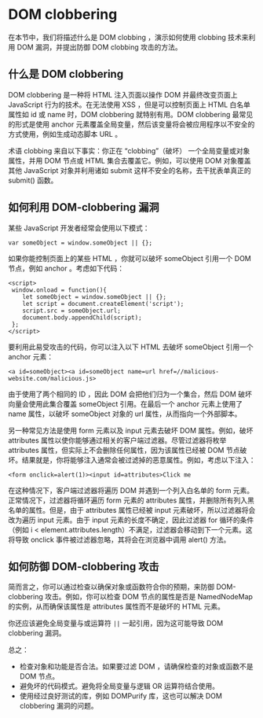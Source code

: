 # DOM clobbering

在本节中，我们将描述什么是 DOM clobbing ，演示如何使用 clobbing 技术来利用 DOM 漏洞，并提出防御 DOM clobbing 攻击的方法。


## 什么是 DOM clobbering

DOM clobbering 是一种将 HTML 注入页面以操作 DOM 并最终改变页面上 JavaScript 行为的技术。在无法使用 XSS ，但是可以控制页面上 HTML 白名单属性如 id 或 name 时，DOM clobbering 就特别有用。DOM clobbering 最常见的形式是使用 anchor 元素覆盖全局变量，然后该变量将会被应用程序以不安全的方式使用，例如生成动态脚本 URL 。

术语 clobbing 来自以下事实：你正在 “clobbing”（破坏） 一个全局变量或对象属性，并用 DOM 节点或 HTML 集合去覆盖它。例如，可以使用 DOM 对象覆盖其他 JavaScript 对象并利用诸如 submit 这样不安全的名称，去干扰表单真正的 submit() 函数。


## 如何利用 DOM-clobbering 漏洞

某些 JavaScript 开发者经常会使用以下模式：
```
var someObject = window.someObject || {};
```

如果你能控制页面上的某些 HTML ，你就可以破坏 someObject 引用一个 DOM 节点，例如 anchor 。考虑如下代码：
```
<script>
 window.onload = function(){
    let someObject = window.someObject || {};
    let script = document.createElement('script');
    script.src = someObject.url;
    document.body.appendChild(script);
 };
</script>
```

要利用此易受攻击的代码，你可以注入以下 HTML 去破坏 someObject 引用一个 anchor 元素：
```
<a id=someObject><a id=someObject name=url href=//malicious-website.com/malicious.js>
```

由于使用了两个相同的 ID ，因此 DOM 会把他们归为一个集合，然后 DOM 破坏向量会使用此集合覆盖 someObject 引用。在最后一个 anchor 元素上使用了 name 属性，以破坏 someObject 对象的 url 属性，从而指向一个外部脚本。


另一种常见方法是使用 form 元素以及 input 元素去破坏 DOM 属性。例如，破坏 attributes 属性以使你能够通过相关的客户端过滤器。尽管过滤器将枚举 attributes 属性，但实际上不会删除任何属性，因为该属性已经被 DOM 节点破坏。结果就是，你将能够注入通常会被过滤掉的恶意属性。例如，考虑以下注入：
```
<form onclick=alert(1)><input id=attributes>Click me
```

在这种情况下，客户端过滤器将遍历 DOM 并遇到一个列入白名单的 form 元素。正常情况下，过滤器将循环遍历 form 元素的 attributes 属性，并删除所有列入黑名单的属性。但是，由于 attributes 属性已经被 input 元素破坏，所以过滤器将会改为遍历 input 元素。由于 input 元素的长度不确定，因此过滤器 for 循环的条件（例如 i < element.attributes.length）不满足，过滤器会移动到下一个元素。这将导致 onclick 事件被过滤器忽略，其将会在浏览器中调用 alert() 方法。


## 如何防御 DOM-clobbering 攻击

简而言之，你可以通过检查以确保对象或函数符合你的预期，来防御 DOM-clobbering 攻击。例如，你可以检查 DOM 节点的属性是否是 NamedNodeMap 的实例，从而确保该属性是 attributes 属性而不是破坏的 HTML 元素。

你还应该避免全局变量与或运算符 `||` 一起引用，因为这可能导致 DOM clobbering 漏洞。

总之：
- 检查对象和功能是否合法。如果要过滤 DOM ，请确保检查的对象或函数不是 DOM 节点。
- 避免坏的代码模式。避免将全局变量与逻辑 OR 运算符结合使用。
- 使用经过良好测试的库，例如 DOMPurify 库，这也可以解决 DOM clobbering 漏洞的问题。